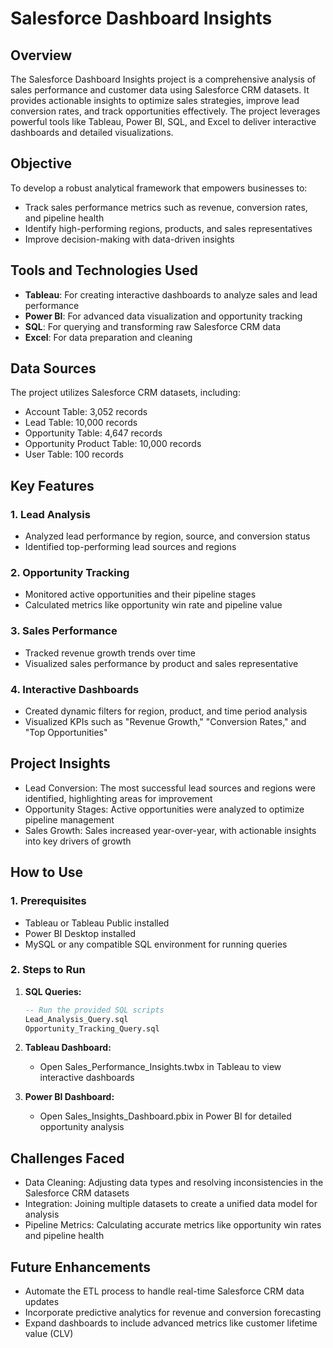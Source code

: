 # Salesforce Dashboard Insights

## Overview

The Salesforce Dashboard Insights project is a comprehensive analysis of sales performance and customer data using Salesforce CRM datasets. It provides actionable insights to optimize sales strategies, improve lead conversion rates, and track opportunities effectively. The project leverages powerful tools like Tableau, Power BI, SQL, and Excel to deliver interactive dashboards and detailed visualizations.

## Objective

To develop a robust analytical framework that empowers businesses to:
- Track sales performance metrics such as revenue, conversion rates, and pipeline health
- Identify high-performing regions, products, and sales representatives
- Improve decision-making with data-driven insights

## Tools and Technologies Used

- **Tableau**: For creating interactive dashboards to analyze sales and lead performance
- **Power BI**: For advanced data visualization and opportunity tracking
- **SQL**: For querying and transforming raw Salesforce CRM data
- **Excel**: For data preparation and cleaning

## Data Sources

The project utilizes Salesforce CRM datasets, including:
- Account Table: 3,052 records
- Lead Table: 10,000 records
- Opportunity Table: 4,647 records
- Opportunity Product Table: 10,000 records
- User Table: 100 records

## Key Features

### 1. Lead Analysis
- Analyzed lead performance by region, source, and conversion status
- Identified top-performing lead sources and regions

### 2. Opportunity Tracking
- Monitored active opportunities and their pipeline stages
- Calculated metrics like opportunity win rate and pipeline value

### 3. Sales Performance
- Tracked revenue growth trends over time
- Visualized sales performance by product and sales representative

### 4. Interactive Dashboards
- Created dynamic filters for region, product, and time period analysis
- Visualized KPIs such as "Revenue Growth," "Conversion Rates," and "Top Opportunities"

## Project Insights

- Lead Conversion: The most successful lead sources and regions were identified, highlighting areas for improvement
- Opportunity Stages: Active opportunities were analyzed to optimize pipeline management
- Sales Growth: Sales increased year-over-year, with actionable insights into key drivers of growth

## How to Use

### 1. Prerequisites
- Tableau or Tableau Public installed
- Power BI Desktop installed
- MySQL or any compatible SQL environment for running queries

### 2. Steps to Run

1. **SQL Queries:**
   ```sql
   -- Run the provided SQL scripts
   Lead_Analysis_Query.sql
   Opportunity_Tracking_Query.sql
   ```

2. **Tableau Dashboard:**
   - Open Sales_Performance_Insights.twbx in Tableau to view interactive dashboards

3. **Power BI Dashboard:**
   - Open Sales_Insights_Dashboard.pbix in Power BI for detailed opportunity analysis

## Challenges Faced

- Data Cleaning: Adjusting data types and resolving inconsistencies in the Salesforce CRM datasets
- Integration: Joining multiple datasets to create a unified data model for analysis
- Pipeline Metrics: Calculating accurate metrics like opportunity win rates and pipeline health

## Future Enhancements

- Automate the ETL process to handle real-time Salesforce CRM data updates
- Incorporate predictive analytics for revenue and conversion forecasting
- Expand dashboards to include advanced metrics like customer lifetime value (CLV)